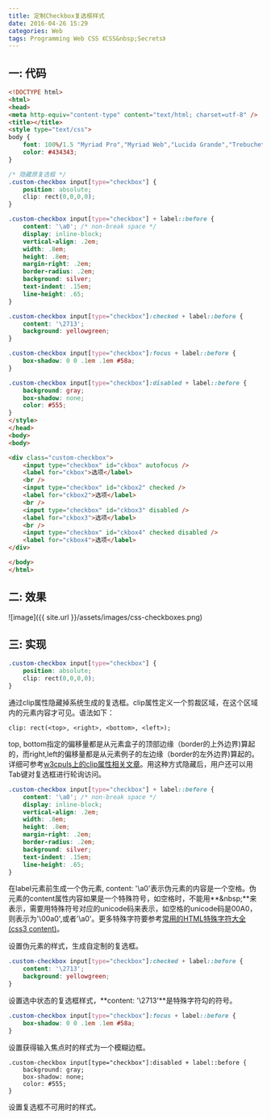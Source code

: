 ```yaml
---
title: 定制Checkbox复选框样式
date: 2016-04-26 15:29
categories: Web
tags: Programming Web CSS 《CSS&nbsp;Secrets》
---
```


## 一: 代码

```html
<!DOCTYPE html>
<html>
<head>
<meta http-equiv="content-type" content="text/html; charset=utf-8" />
<title></title>
<style type="text/css">
body {
	font: 100%/1.5 "Myriad Pro","Myriad Web","Lucida Grande","Trebuchet MS","Tahoma","Helvetica","Arial",sans-serif;
	color: #434343;
}

/* 隐藏原复选框 */
.custom-checkbox input[type="checkbox"] { 
    position: absolute;
    clip: rect(0,0,0,0);
}

.custom-checkbox input[type="checkbox"] + label::before {
    content: '\a0'; /* non-break space */
    display: inline-block;
    vertical-align: .2em;
    width: .8em;
    height: .8em;
    margin-right: .2em;
    border-radius: .2em;
    background: silver;
    text-indent: .15em;
    line-height: .65;
}

.custom-checkbox input[type="checkbox"]:checked + label::before {
    content: '\2713';
    background: yellowgreen;
}

.custom-checkbox input[type="checkbox"]:focus + label::before {
    box-shadow: 0 0 .1em .1em #58a;
}

.custom-checkbox input[type="checkbox"]:disabled + label::before {
    background: gray;
    box-shadow: none;
    color: #555;
}
</style>
</head>
<body>
<body>

<div class="custom-checkbox">
    <input type="checkbox" id="ckbox" autofocus />
    <label for="ckbox">选项</label>
    <br />
    <input type="checkbox" id="ckbox2" checked />
    <label for="ckbox2">选项</label>
    <br />
    <input type="checkbox" id="ckbox3" disabled />
    <label for="ckbox3">选项</label>
    <br />
    <input type="checkbox" id="ckbox4" checked disabled />
    <label for="ckbox4">选项</label>
</div>

</body>
</html>
```


## 二: 效果

![image]({{ site.url }}/assets/images/css-checkboxes.png)


## 三: 实现

```css
.custom-checkbox input[type="checkbox"] { 
    position: absolute;
    clip: rect(0,0,0,0);
}
```
通过clip属性隐藏掉系统生成的复选框。clip属性定义一个剪裁区域，在这个区域内的元素内容才可见。语法如下：
```
clip: rect(<top>, <right>, <bottom>, <left>);
```
top, bottom指定的偏移量都是从元素盒子的顶部边缘（border的上外边界)算起的，而right,left的偏移量都是从元素例子的左边缘（border的左外边界)算起的。详细可参考[w3cpuls上的clip属性相关文章](http://www.w3cplus.com/css3/clip.html)。用这种方式隐藏后，用户还可以用Tab键对复选框进行轮询访问。


```css
.custom-checkbox input[type="checkbox"] + label::before {
    content: '\a0'; /* non-break space */
    display: inline-block;
    vertical-align: .2em;
    width: .8em;
    height: .8em;
    margin-right: .2em;
    border-radius: .2em;
    background: silver;
    text-indent: .15em;
    line-height: .65;
}
```
在label元素前生成一个伪元素, content: '\a0'表示伪元素的内容是一个空格。伪元素的content属性内容如果是一个特殊符号，如空格时，不能用**&amp;nbsp;**来表示，需要用特殊符号对应的unicode码来表示，如空格的unicode码是00A0，则表示为'\00a0',或者'\a0'。更多特殊字符要参考[常用的HTML特殊字符大全(css3 content)](http://www.phpjz.cn/web/201311/1700.html)。

设置伪元素的样式，生成自定制的复选框。

```css
.custom-checkbox input[type="checkbox"]:checked + label::before {
    content: '\2713';
    background: yellowgreen;
}
```

设置选中状态的复选框样式，**content: '\2713'**是特殊字符勾的符号。 

```css
.custom-checkbox input[type="checkbox"]:focus + label::before {
    box-shadow: 0 0 .1em .1em #58a;
}
```
设置获得输入焦点时的样式为一个模糊边框。

```
.custom-checkbox input[type="checkbox"]:disabled + label::before {
    background: gray;
    box-shadow: none;
    color: #555;
}
```

设置复选框不可用时的样式。
